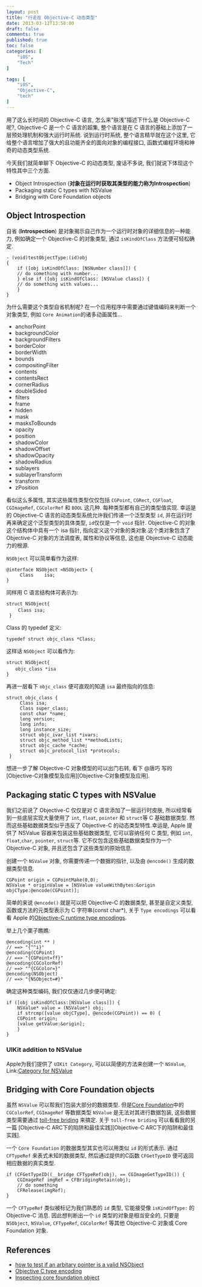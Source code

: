 ```yaml
---
layout: post
title: "行走在 Objective-C 动态类型"
date: 2013-03-12T13:58:00
draft: false
comments: true
published: true
toc: false
categories: [
    "iOS",
    "Tech"
]

tags: [
    "iOS",
    "Objective-C",
    "tech"
]
---
```


用了这么长时间的 Objective-C 语言, 怎么来"肤浅"描述下什么是 Objective-C 呢?, Objective-C 是一个 C 语言的超集, 整个语言是在 C 语言的基础上添加了一层预处理机制和强大运行时系统. 说到运行时系统, 整个语言精华就在这个这里,
它给整个语言增加了强大的且功能齐全的面向对象的编程接口, 函数式编程环境和神奇的动态类型系统.

今天我们就简单聊下 Objective-C 的动态类型, 废话不多说, 我们就说下体现这个特性其中三个方面.
<!-- more -->

* Object Introspection (__对象在运行时获取其类型的能力称为Introspection__)
* Packaging static C types with NSValue
* Bridging with Core Foundation objects

## Object Introspection

自省 (__Introspection__) 是对象揭示自己作为一个运行时对象的详细信息的一种能力, 例如确定一个 Objective-C 的对象类型, 通过 `isKindOfClass` 方法便可轻松确定.

``` objc
- (void)testObjectType:(id)obj
{
    if ([obj isKindOfClass: [NSNumber class]]) {
	// do something with number...
    } else if ([obj isKindOfClass: [NSValue class]) {
	// do something with values...
    }
}
```

为什么需要这个类型自省机制呢? 在一个应用程序中需要通过键值编码来判断一个对象类型, 例如 `Core Animation`的诸多动画属性...

* anchorPoint
* backgroundColor
* backgroundFilters
* borderColor
* borderWidth
* bounds
* compositingFilter
* contents
* contentsRect
* cornerRadius
* doubleSided
* filters
* frame
* hidden
* mask
* masksToBounds
* opacity
* position
* shadowColor
* shadowOffset
* shadowOpacity
* shadowRadius
* sublayers
* sublayerTransform
* transform
* zPosition

看似这么多属性, 其实这些属性类型仅仅包括 `CGPoint`, `CGRect`,
`CGFloat`, `CGImageRef`, `CGColorRef` 和 `BOOL` 这几种. 每种类型都有自己的类型值实现. 幸运是的 Objective-C 语言的动态类型系统允许我们传递一个泛型类型 `id`, 并在运行时再来确定这个泛型类型的具体类型, `id`仅仅是一个 `void` 指针. Objective-C 的对象这个结构体中具有一个 isa 指针, 指向定义这个对象的类对象.这个类对象包含了 Objective-C 对象的方法调度表, 属性和协议等信息, 这也是 Objective-C 动态能力的根源.

`NSObject` 可以简单看作为这样:

``` objc
@interface NSObject <NSObject> {
     Class    isa;
}
```
同样用 C 语言结构体可表示为:

``` objc
struct NSObject{
 　　Class isa;
 }
```
Class 的 typedef 定义:

``` objc
typedef struct objc_class *Class;
```
这样话 `NSObject` 可以看作为:

``` objc
struct NSObject{
　　objc_class *isa
}
```
再进一层看下 `objc_class` 便可直观的知道 `isa` 最终指向的信息:

``` objc
struct objc_class {
     Class isa;
     Class super_class;
     const char *name;
     long version;
     long info;
     long instance_size;
     struct objc_ivar_list *ivars;
     struct objc_method_list **methodLists;
     struct objc_cache *cache;
     struct objc_protocol_list *protocols;
 }
```
想进一步了解 Objective-C 对象模型的可以出门右转, 看下 @唐巧 写的[Objective-C对象模型及应用][Objective-C对象模型及应用].

## Packaging static C types with NSValue

我们之前说了 Objective-C 仅仅是对 C 语言添加了一层运行时皮肤, 所以经常看到一些底层实现大量使用了 `int`, `float`, `pointer` 和 `struct`等 C 基础数据类型. 然而这些基础数据类型似乎违反了 Objective-C 的动态类型特性.幸运是, Apple 提供了 NSValue 容器来包装这些基础数据类型, 它可以容纳任何 C 类型, 例如 `int`, `float`,`char`, `pointer`, `struct`等. 它不仅包含这些基础数据类型作为一个 Objective-C 对象, 并且还包含了这些类型的原始信息.

创建一个 `NSValue` 对象, 你需要传递一个数据的指针, 以及由 `@encode()` 生成的数据类型信息.

``` objc
CGPoint origin = CGPointMake(0,0);
NSValue * originValue = [NSValue valueWithBytes:&origin objCType:@encode(CGPoint)];
```

简单的来说 `@encode()` 就是可以把 Objective-C 的数据类型, 甚至是自定义类型, 函数或方法的元类型表示为 C 字符串(const char*),
关于 `Type encodings` 可以看看 Apple 的[Objective-C runtime type encodings][objc type].

举上几个栗子瞧瞧:

``` objc
@encoding(int ** )
// ==> "{^^i}"
@encoding(CGPoint)
// ==> "{CGPoint=ff}"
@encoding(CGColorRef)
// ==> "^{CGColor=}"
@encoding(NSObject)
// ==> "{NSObject=#}"
```

确定这种类型编码, 我们仅仅通过几步便可确定:

``` objc
if ([obj isKindOfClass:[NSValue class]]) {
    NSValue* value = (NSValue*) obj;
    if strcmp([value objCType], @encode(CGPoint)) == 0) {
	CGPoint origin;
	[value getValue:&origin];
    }
}
```

### UIKit addition to NSValue

Apple为我们提供了 `UIKit Category`, 可以以简便的方法来创建一个 `NSValue`, Link:[Category for NSValue][uikit nsvalue]

## Bridging with Core Foundation objects

虽然 `NSValue` 可以帮我们包装大部分的数据类型. 但是[Core Foundation][Core Foundation]中的`CGColorRef`, `CGImageRef` 等数据类型 `NSValue` 是无法对其进行数据包装,
这些数据类型需要通过 [toll-free briding][toll free] 来搞定. 关于 `toll-free briding` 可以看看我的另一篇 [Objective-C ARC下的陷阱和最佳实践][Objective-C ARC下的陷阱和最佳实践].

一个 `Core Foundation` 的数据类型其实也可以用类似 `id` 的形式表示. 通过 `CFTypeRef` 来表式未知的数据类型, 然后通过提供的C函数 `CFGetTypeID` 便可返回相应数据的真实类型.

``` objc
if (CFGetTypeID((__bridge CFTypeRef)obj), == CGImageGetTypeID()) {
    CGImageRef imgRef = CFBridgingRetain(obj);
    // do something
    CFRelease(imgRef);
}
```

一个 `CFTypeRef` 类似被标记为我们熟悉的 `id` 类型, 它能接受像 `isKindOfType:` 的 Objective-C 消息.
因此想判断出一个 `id` 类型的对象是相当安全的, 只要是 `NSObject`, `NSValue`, `CFTypeRef`, `CGColorRef` 等其他 Objective-C 对象或 Core Foundation 对象.


## References

* [how to test if an arbitary pointer is a valid NSObject][nsobject]
* [Objective C type encoding][objc type]
* [Inspecting core foundation object][Core Foundation]


[objc type]: https://developer.apple.com/library/mac/#documentation/Cocoa/Conceptual/ObjCRuntimeGuide/Articles/ocrtTypeEncodings.html#//apple_ref/doc/uid/TP40008048-CH100
[uikit nsvalue]: http://developer.apple.com/library/ios/#DOCUMENTATION/UIKit/Reference/NSValue_UIKit_Additions/Reference/Reference.html
[toll free]: http://developer.apple.com/library/ios/#documentation/CoreFoundation/Conceptual/CFDesignConcepts/Articles/tollFreeBridgedTypes.html
[nsobject]: http://www.cocoawithlove.com/2010/10/testing-if-arbitrary-pointer-is-valid.html
[Core Foundation]: http://developer.apple.com/library/mac/#documentation/CoreFoundation/Conceptual/CFDesignConcepts/Articles/Inspecting.html
[Objective-C ARC 下的陷阱和最佳实践]:http://youngshook.com/post/ObjectiveC-ARC-Pitfalls/
[Objective-C 对象模型及应用]:http://blog.devtang.com/blog/2013/10/15/objective-c-object-model/
